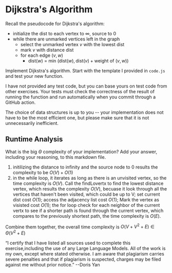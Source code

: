 # Dijkstra's Algorithm

Recall the pseudocode for Dijkstra's algorithm:
- initialize the dist to each vertex to $\infty$, source to 0
- while there are unmarked vertices left in the graph
    - select the unmarked vertex $v$ with the lowest dist
    - mark $v$ with distance dist
    - for each edge $(v,w)$
        - dist($w$) = min $\left(\textrm{dist}(w), \textrm{dist}(v) + \textrm{weight of }(v, w)\right)$

Implement Dijkstra's algorithm. Start with the template I provided in `code.js`
and test your new function.

I have not provided any test code, but you can base yours on test code from
other exercises. Your tests must check the correctness of the result of running
the function and run automatically when you commit through a GitHub action.

The choice of data structures is up to you -- your implementation does not have
to be the most efficient one, but please make sure that it is not unnecessarily
inefficient.

## Runtime Analysis

What is the big $\Theta$ complexity of your implementation? Add your
answer, including your reasoning, to this markdown file.

1. initilizing the distance to infinity and the source node to 0 results the complexity to be $O(V)+O(1)$
3. in the while loop, it iterates as long as there is an unvisited vertex, so the time complexity is $O(V)$. Call the findLovertx to find the lowest distance vertex, which results the complexity $O(V)$, becuase it look through all the vertices that haven't been visited, which could be up to V; set current dist cost $O(1)$; access the adjacency list cost $O(1)$; Mark the vertex as visisted cost $O(1)$; the for loop check for each neighbor of the current vertx to see if a shorter path is found through the current vertex, which compares to the previously shortest path, the time complexity is $O(E)$. 

Combine them together, the overall time complexity is $O(V+V^2+E)\in\Theta(V^2+E)$

“I certify that I have listed all sources used to complete this exercise,including the use of any Large Language Models. All of the work is my own, except where stated otherwise. I am aware that plagiarism carries severe penalties and that if plagiarism is suspected, charges may be filed against me without prior notice.” --Doris Yan